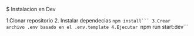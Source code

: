 $ Instalacion en Dev

1.Clonar repositorio 2. Instalar dependecias `npm install```
3.Crear archivo .env basado en el .env.template
4.Ejecutar `npm run start:dev```
